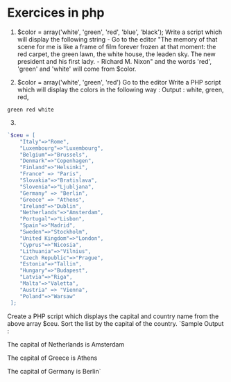 # Exercices in php

1. $color = array('white', 'green', 'red', 'blue', 'black');
   Write a script which will display the following string - Go to the editor
   "The memory of that scene for me is like a frame of film forever frozen at that moment: the red carpet, the green lawn, the white house, the leaden sky. The new president and his first lady. - Richard M. Nixon"
   and the words 'red', 'green' and 'white' will come from $color.

2. $color = array('white', 'green', 'red') Go to the editor
      Write a PHP script which will display the colors in the following way :
      Output :
      white, green, red,

`green red white`

3.
```php
`$ceu = [
    "Italy"=>"Rome",
    "Luxembourg"=>"Luxembourg",
    "Belgium"=>"Brussels",
    "Denmark"=>"Copenhagen",
    "Finland"=>"Helsinki",
    "France" => "Paris",
    "Slovakia"=>"Bratislava",
    "Slovenia"=>"Ljubljana",
    "Germany" => "Berlin",
    "Greece" => "Athens",
    "Ireland"=>"Dublin",
    "Netherlands"=>"Amsterdam",
    "Portugal"=>"Lisbon",
    "Spain"=>"Madrid",
    "Sweden"=>"Stockholm",
    "United Kingdom"=>"London",
    "Cyprus"=>"Nicosia",
    "Lithuania"=>"Vilnius",
    "Czech Republic"=>"Prague",
    "Estonia"=>"Tallin",
    "Hungary"=>"Budapest",
    "Latvia"=>"Riga",
    "Malta"=>"Valetta",
    "Austria" => "Vienna",
    "Poland"=>"Warsaw"
 ];
```
Create a PHP script which displays the capital and country name from the above array $ceu.
Sort the list by the capital of the country.
`Sample Output :

The capital of Netherlands is Amsterdam

The capital of Greece is Athens

The capital of Germany is Berlin`


[//]: # (https://www.w3resource.com/php-exercises/php-array-exercises.php)